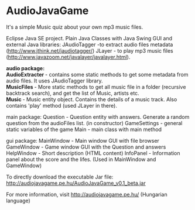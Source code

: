 # AudioJavaGame
It's a simple Music quiz about your own mp3 music files. 

Eclipse Java SE project. Plain Java Classes with Java Swing GUI and external Java libraries: 
JAudioTagger -to extract audio files metadata (http://www.jthink.net/jaudiotagger/) 
JLayer - to play mp3 music files (http://www.javazoom.net/javalayer/javalayer.html).

<strong> audio package: </strong> <br />
<strong> AudioExtracter </strong> - contains some static methods to get some metadata from audio files. It uses JAudioTagger library. <br />
<strong> MusicFiles </strong> - More static methods to get all music file in a folder (recursive backtrack search), and get the list of Music, artists etc. <br />
<strong> Music </strong> - Music entity object. Contains the details of a music track. Also contains 'play' method (used JLayer in there). <br />

main package:
Question - Question entity with answers. Generate a random question from the audioFiles list. (in constructor)
GameSettings - general static variables of the game
Main - main class with main method

gui package:
MainWindow - Main window GUI with file browser
GameWindow - Game window GUI with the Question and answers
HelpWindow - Short description (HTML content)
InfoPanel  - Information panel about the score and the lifes. (Used in MainWindow and GameWindow)

To directly download the executable Jar file: http://audiojavagame.pe.hu/AudioJavaGame_v0.1_beta.jar

For more information, visit http://audiojavagame.pe.hu/ (Hungarian language)
